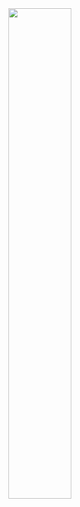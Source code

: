 <img style="width:50%;height:50%" src="https://airwalkreply.com/assets/2511_1*pO71McW78I1nBy5LdLDKoA.png">
